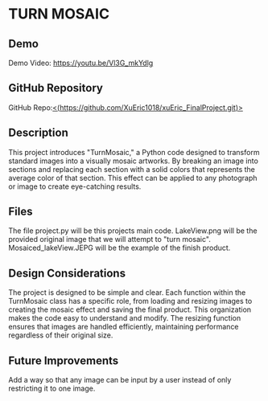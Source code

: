 # TURN MOSAIC

## Demo
Demo Video: <https://youtu.be/Vl3G_mkYdlg> 

## GitHub Repository
GitHub Repo:[<(https://github.com/XuEric1018/xuEric_FinalProject.git)>](https://github.com/XuEric1018/xuEric_FinalProject.git)

## Description
This project introduces "TurnMosaic," a Python code designed to transform standard images into a visually mosaic artworks. By breaking an image into sections and replacing each section with a solid colors that represents the average color of that section. This effect can be applied to any photograph or image to create eye-catching results.

## Files
The file project.py will be this projects main code.
LakeView.png will be the provided original image that we will attempt to "turn mosaic".
Mosaiced_lakeView.JEPG will be the example of the finish product.

## Design Considerations
The project is designed to be simple and clear. Each function within the TurnMosaic class has a specific role, from loading and resizing images to creating the mosaic effect and saving the final product. This organization makes the code easy to understand and modify. The resizing function ensures that images are handled efficiently, maintaining performance regardless of their original size.

## Future Improvements
Add a way so that any image can be input by a user instead of only restricting it to one image.
